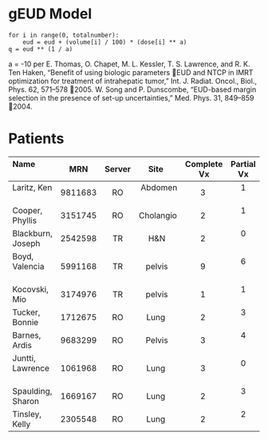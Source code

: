 # gEUD Model

	for i in range(0, totalnumber):
	    eud = eud + (volume[i] / 100) * (dose[i] ** a)
    q = eud ** (1 / a)
a = -10 per
	E. Thomas, O. Chapet, M. L. Kessler, T. S. Lawrence, and R. K. Ten Haken, “Benefit of using biologic parameters EUD and NTCP in IMRT optimization for treatment of intrahepatic tumor,” Int. J. Radiat. Oncol., Biol., Phys. 62, 571–578 2005.
	W. Song and P. Dunscombe, “EUD-based margin selection in the presence of set-up uncertainties,” Med. Phys. 31, 849–859 2004.

# Patients

| Name              |   MRN   | Server |   Site    | Complete Vx | Partial Vx | contours | plan | stats |
| ----------------- |:-------:|:------:|:---------:|:-----------:|:----------:|:--------:|:----:|:-----:|
| Laritz, Ken       | 9811683 |   RO   |  Abdomen  |      3      |     1      |   [x]    | [x]  |  [x]  |
| Cooper, Phyllis   | 3151745 |   RO   | Cholangio |      2      |     1      |   [x]    | [x]  |  [x]  |
| Blackburn, Joseph | 2542598 |   TR   |    H&N    |      2      |     0      |   [x]    | [x]  |  [x]  |
| Boyd, Valencia    | 5991168 |   TR   |  pelvis   |      9      |     6      |   [x]    | [x]  |  [x]  |
| Kocovski, Mio     | 3174976 |   TR   |  pelvis   |      1      |     1      |   [x]    | [x]  |  [x]  |
| Tucker, Bonnie    | 1712675 |   RO   |   Lung    |      2      |     3      |   [x]    | [x]  |  [x]  |
| Barnes, Ardis     | 9683299 |   RO   |  Pelvis   |      3      |     4      |   [x]    | [x]  |  [x]  |
| Juntti, Lawrence  | 1061968 |   RO   |   Lung    |      3      |     0      |   [x]    | [x]  |  [x]  |
| Spaulding, Sharon | 1669167 |   RO   |   Lung    |      2      |     3      |   [x]    | [x]  |  [x]  |
| Tinsley, Kelly    | 2305548 |   RO   |   Lung    |      2      |     2      |   [x]    | [x]  |  [x]  |
